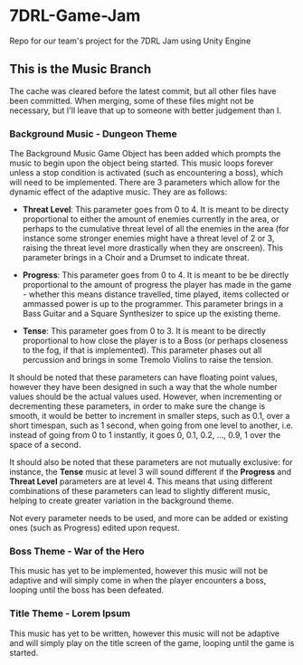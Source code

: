 # 7DRL-Game-Jam
Repo for our team's project for the 7DRL Jam using Unity Engine

## This is the Music Branch
The cache was cleared before the latest commit, but all other files have been committed. When merging, some of these files might not be necessary, but I'll leave that up to someone with better judgement than I. 

### Background Music - Dungeon Theme
The Background Music Game Object has been added which prompts the music to begin upon the object being started. This music loops forever unless a stop condition is activated (such as encountering a boss), which will need to be implemented. There are 3 parameters which allow for the dynamic effect of the adaptive music. They are as follows:

  * __Threat Level__: This parameter goes from 0 to 4. It is meant to be directy proportional to either the amount of enemies currently in the area, or perhaps to the cumulative threat level of all the enemies in the area (for instance some stronger enemies might have a threat level of 2 or 3, raising the threat level more drastically when they are onscreen). This parameter brings in a Choir and a Drumset to indicate threat.

  * __Progress__: This parameter goes from 0 to 4. It is meant to be be directly proportional to the amount of progress the player has made in the game - whether this means distance travelled, time played, items collected or ammassed power is up to the programmer. This parameter brings in a Bass Guitar and a Square Synthesizer to spice up the existing theme.

  * __Tense__: This parameter goes from 0 to 3. It is meant to be directly proportional to how close the player is to a Boss (or perhaps closeness to the fog, if that is implemented). This parameter phases out all percussion and brings in some Tremolo Violins to raise the tension. 

It should be noted that these parameters can have floating point values, however they have been designed in such a way that the whole number values should be the actual values used. However, when incrementing or decrementing these parameters, in order to make sure the change is smooth, it would be better to increment in smaller steps, such as 0.1, over a short timespan, such as 1 second, when going from one level to another, i.e. instead of going from 0 to 1 instantly, it goes 0, 0.1, 0.2, ..., 0.9, 1 over the space of a second. 

It should also be noted that these parameters are not mutually exclusive: for instance, the __Tense__ music at level 3 will sound different if the __Progress__ and __Threat Level__ parameters are at level 4. This means that using different combinations of these parameters can lead to slightly different music, helping to create greater variation in the background theme.

Not every parameter needs to be used, and more can be added or existing ones (such as Progress) edited upon request.

### Boss Theme - War of the Hero
This music has yet to be implemented, however this music will not be adaptive and will simply come in when the player encounters a boss, looping until the boss has been defeated.

### Title Theme - Lorem Ipsum
This music has yet to be written, however this music will not be adaptive and will simply play on the title screen of the game, looping until the game is started.
